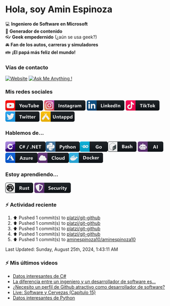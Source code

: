 # Hola, soy Amin Espinoza

:computer: **Ingeniero de Software en Microsoft**  
:pencil: **Generador de contenido**  
:eyeglasses: **Geek empedernido** (¿aún se usa geek?)  
:oncoming_automobile: **Fan de los autos, carreras y simuladores**  
:family: **¡El papá más feliz del mundo!**

### Vías de contacto

[![Website](https://img.shields.io/badge/aminespinoza.com-up-green?style=for-the-badge)][website]
[![Ask Me Anything !](https://img.shields.io/badge/Ask%20me-anything-1abc9c.svg?style=for-the-badge)](https://calendly.com/aminespinoza/consultoria)

### Mis redes sociales
[<img src="./assets/social/youtube.png"/>][youtube]
[<img src="./assets/social/instagram.png"/>][instagram]
[<img src="./assets/social/linkedin.png"/>][linkedin]
[<img src="./assets/social/tiktok.png"/>][linkedin]
[<img src="./assets/social/twitter.png"/>][twitter]
[<img src="./assets/social/untappd.png"/>][untappd]

### Hablemos de...
<img src="./assets/tech/csharp_dotnet.png"/><img src="./assets/tech/python.png"/><img src="./assets/tech/go.png"/><img src="./assets/tech/bash.png"/>
<img src="./assets/tech/ai.png"/><img src="./assets/tech/azure.png"/><img src="./assets/tech/cloud.png"/><img src="./assets/tech/docker.png"/>

### Estoy aprendiendo...
<img src="./assets/tech/rust.png"/> <img src="./assets/tech/security.png"/>

### :zap: Actividad reciente
<!--RECENT_ACTIVITY:start-->
1. ⬆️ Pushed 1 commit(s) to [platzi/git-github](https://github.com/platzi/git-github)<br>
2. ⬆️ Pushed 1 commit(s) to [platzi/git-github](https://github.com/platzi/git-github)<br>
3. ⬆️ Pushed 1 commit(s) to [platzi/git-github](https://github.com/platzi/git-github)<br>
4. ⬆️ Pushed 1 commit(s) to [platzi/git-github](https://github.com/platzi/git-github)<br>
5. ⬆️ Pushed 1 commit(s) to [aminespinoza10/aminespinoza10](https://github.com/aminespinoza10/aminespinoza10)<br>
<!--RECENT_ACTIVITY:end-->

<!--RECENT_ACTIVITY:last_update-->
Last Updated: Sunday, August 25th, 2024, 1:43:11 AM
<!--RECENT_ACTIVITY:last_update_end-->

### :zap: Mis últimos videos
<!-- YOUTUBE:START -->
- [Datos interesantes de C#](https://www.youtube.com/watch?v=8I237P_yanI)
- [La diferencia entre un ingeniero y un desarrollador de software es...](https://www.youtube.com/watch?v=hiumLYNJ3-8)
- [¿Necesito un perfil de Github atractivo como desarrollador de software?](https://www.youtube.com/watch?v=7iDQJF7Juzg)
- [Live: Software y Cervezas &lpar;Capítulo 15&rpar;](https://www.youtube.com/watch?v=ZShY-8eAhKg)
- [Datos interesantes de Python](https://www.youtube.com/watch?v=zlWT72Jpa3s)
<!-- YOUTUBE:END -->


[website]: https://aminespinoza.com/
[twitter]: https://twitter.com/aminespinoza
[youtube]: https://www.youtube.com/c/AminEspinoza
[linkedin]: https://www.linkedin.com/in/amin-espinoza-71b24661/
[instagram]: https://www.instagram.com/aminespinoza10/
[untappd]: https://untappd.com/user/aminespinoza
